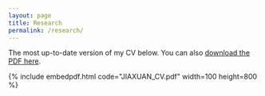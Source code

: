 ```yaml
---
layout: page
title: Research
permalink: /research/
---
```


The most up-to-date version of my CV below. You can also [download the PDF here](https://astrojacobli.github.io/astrojacobli.github.io/JIAXUAN_CV.pdf).

{% include embedpdf.html code="JIAXUAN_CV.pdf" width=100 height=800 %}